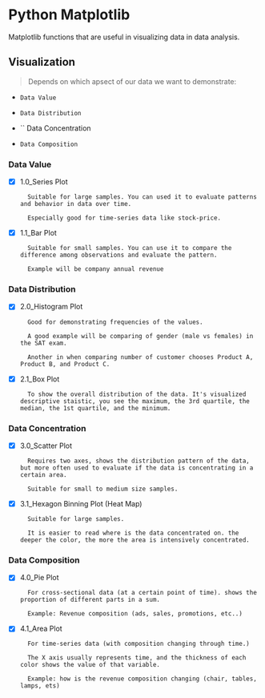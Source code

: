 # Python Matplotlib

Matplotlib functions that are useful in visualizing data in data analysis.

## Visualization

> Depends  on which apsect of our data we want to demonstrate:

*  `` Data Value ``

*  `` Data Distribution ``

*  `` Data Concentration` `

*  `` Data Composition ``





### Data Value

- [x] 1.0_Series Plot
        
        
        Suitable for large samples. You can used it to evaluate patterns and behavior in data over time.
        
        Especially good for time-series data like stock-price.
        
- [x] 1.1_Bar Plot

        Suitable for small samples. You can use it to compare the difference among observations and evaluate the pattern.
        
        Example will be company annual revenue



### Data Distribution

- [x] 2.0_Histogram Plot
        
        Good for demonstrating frequencies of the values.
        
        A good example will be comparing of gender (male vs females) in the SAT exam.
        
        Another in when comparing number of customer chooses Product A, Product B, and Product C.
        
        
- [x] 2.1_Box Plot
        
        To show the overall distribution of the data. It's visualized descriptive staistic, you see the maximum, the 3rd quartile, the median, the 1st quartile, and the minimum.
        


### Data Concentration

- [x] 3.0_Scatter Plot
        
        Requires two axes, shows the distribution pattern of the data, but more often used to evaluate if the data is concentrating in a certain area.
        
        Suitable for small to medium size samples.
        
        
- [x] 3.1_Hexagon Binning Plot (Heat Map)
        
        Suitable for large samples.
        
        It is easier to read where is the data concentrated on. the deeper the color, the more the area is intensively concentrated.
        
        

### Data Composition

- [x] 4.0_Pie Plot
        
        For cross-sectional data (at a certain point of time). shows the proportion of different parts in a sum. 
        
        Example: Revenue composition (ads, sales, promotions, etc..)
        
        
- [x] 4.1_Area Plot
        
        For time-series data (with composition changing through time.)
        
        The X axis usually represents time, and the thickness of each color shows the value of that variable. 
        
        Example: how is the revenue composition changing (chair, tables, lamps, ets)
        